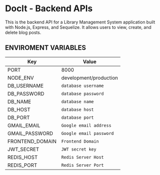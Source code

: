 # DocIt - Backend APIs

This is the backend API for a Library Management System application built with Node.js, Express, and Sequelize. It allows users to view, create, and delete blog posts.

## ENVIROMENT VARIABLES

| Key             | Value                  |
| --------------- | ---------------------- |
| PORT            | 8000                   |
| NODE_ENV        | development/production |
| DB_USERNAME     | `database username`    |
| DB_PASSWORD     | `database password`    |
| DB_NAME         | `database name`        |
| DB_HOST         | `database host`        |
| DB_PORT         | `database port`        |
| GMAIL_EMAIL     | `Google email address`        |
| GMAIL_PASSWORD  | `Google email password`        |
| FRONTEND_DOMAIN | `Frontend Domain`        |
| JWT_SECRET      | `JWT secret key`       |
| REDIS_HOST      | `Redis Server Host`       |
| REDIS_PORT      | `Redis Server Port`       |
